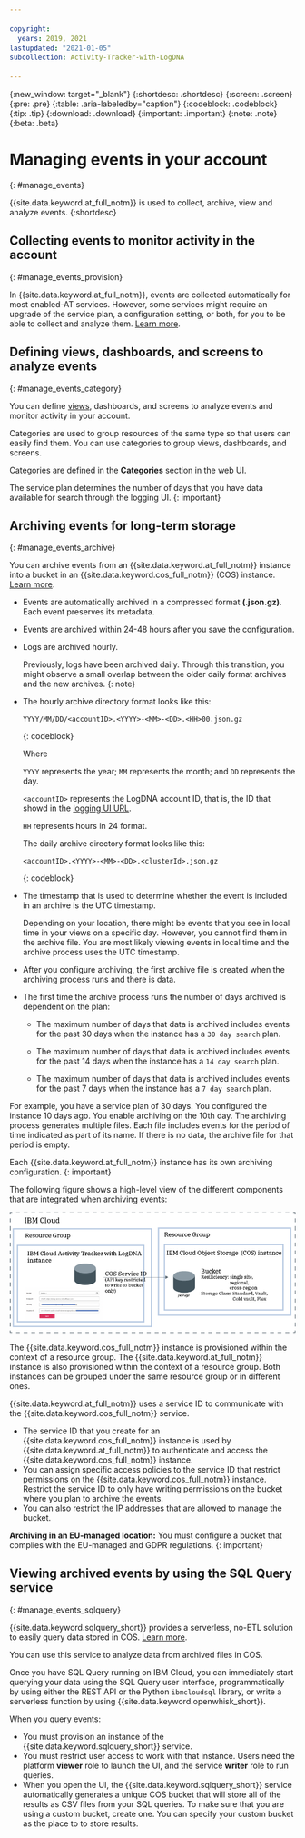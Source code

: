 ```yaml
---

copyright:
  years: 2019, 2021
lastupdated: "2021-01-05"
subcollection: Activity-Tracker-with-LogDNA

---
```


{:new_window: target="_blank"}
{:shortdesc: .shortdesc}
{:screen: .screen}
{:pre: .pre}
{:table: .aria-labeledby="caption"}
{:codeblock: .codeblock}
{:tip: .tip}
{:download: .download}
{:important: .important}
{:note: .note}
{:beta: .beta}


# Managing events in your account
{: #manage_events}

{{site.data.keyword.at_full_notm}} is used to collect, archive, view and analyze events. 
{:shortdesc}


## Collecting events to monitor activity in the account
{: #manage_events_provision}

In {{site.data.keyword.at_full_notm}}, events are collected automatically for most enabled-AT services. However, some services might require an upgrade of the service plan, a configuration setting, or both, for you to be able to collect and analyze them. [Learn more](/docs/Activity-Tracker-with-LogDNA?topic=Activity-Tracker-with-LogDNA-events_collect).


## Defining views, dashboards, and screens to analyze events
{: #manage_events_category}

You can define [views](/docs/Activity-Tracker-with-LogDNA?topic=Activity-Tracker-with-LogDNA-views), dashboards, and screens to analyze events and monitor activity in your account. 

Categories are used to group resources of the same type so that users can easily find them.  You can use categories to group views, dashboards, and screens.

Categories are defined in the **Categories** section in the web UI. 

The service plan determines the number of days that you have data available for search through the logging UI.
{: important}


## Archiving events for long-term storage
{: #manage_events_archive}

You can archive events from an {{site.data.keyword.at_full_notm}} instance into a bucket in an {{site.data.keyword.cos_full_notm}} (COS) instance. [Learn more](/docs/Activity-Tracker-with-LogDNA?topic=Activity-Tracker-with-LogDNA-archiving).

* Events are automatically archived in a compressed format **(.json.gz)**. Each event preserves its metadata.
* Events are archived within 24-48 hours after you save the configuration. 
* Logs are archived hourly. 

    Previously, logs have been archived daily. Through this transition, you might observe a small overlap between the older daily format archives and the new archives.
    {: note}

* The hourly archive directory format looks like this:

    ```
    YYYY/MM/DD/<accountID>.<YYYY>-<MM>-<DD>.<HH>00.json.gz
    ```
    {: codeblock}
    
    Where 

    `YYYY` represents the year; `MM` represents the month; and `DD` represents the day.

    `<accountID>` represents the LogDNA account ID, that is, the ID that showd in the [logging UI URL](/docs/Activity-Tracker-with-LogDNA?topic=Activity-Tracker-with-LogDNA-get_logdna_web_url).
    
    `HH` represents hours in 24 format. 

    The daily archive directory format looks like this:
    
    ```
    <accountID>.<YYYY>-<MM>-<DD>.<clusterId>.json.gz
    ```
    {: codeblock}
     
* The timestamp that is used to determine whether the event is included in an archive is the UTC timestamp.

    Depending on your location, there might be events that you see in local time in your views on a specific day. However, you cannot find them in the archive file. You are most likely viewing events in local time and the archive process uses the UTC timestamp.

* After you configure archiving, the first archive file is created when the archiving process runs and there is data.
* The first time the archive process runs the number of days archived is dependent on the plan:

    * The maximum number of days that data is archived includes events for the past 30 days when the instance has a `30 day search` plan.

    * The maximum number of days that data is archived includes events for the past 14 days when the instance has a `14 day search` plan.

    * The maximum number of days that data is archived includes events for the past 7 days when the instance has a `7 day search` plan.

For example, you have a service plan of 30 days. You configured the instance 10 days ago. You enable archiving on the 10th day. The archiving process generates multiple files. Each file includes events for the period of time indicated as part of its name. If there is no data, the archive file for that period is empty.

Each {{site.data.keyword.at_full_notm}} instance has its own archiving configuration.
{: important}

The following figure shows a high-level view of the different components that are integrated when archiving events:

![High-level view archiving events](images/archive.png "High-level view archiving events")

The {{site.data.keyword.cos_full_notm}} instance is provisioned within the context of a resource group. The {{site.data.keyword.at_full_notm}} instance is also provisioned within the context of a resource group. Both instances can be grouped under the same resource group or in different ones. 

{{site.data.keyword.at_full_notm}} uses a service ID to communicate with the {{site.data.keyword.cos_full_notm}} service.
* The service ID that you create for an {{site.data.keyword.cos_full_notm}} instance is used by {{site.data.keyword.at_full_notm}} to authenticate and access the {{site.data.keyword.cos_full_notm}} instance. 
* You can assign specific access policies to the service ID that restrict permissions on the {{site.data.keyword.cos_full_notm}} instance. Restrict the service ID to only have writing permissions on the bucket where you plan to archive the events.
* You can also restrict the IP addresses that are allowed to manage the bucket.

**Archiving in an EU-managed location:** You must configure a bucket that complies with the EU-managed and GDPR regulations.
{: important}



## Viewing archived events by using the SQL Query service
{: #manage_events_sqlquery}


{{site.data.keyword.sqlquery_short}} provides a serverless, no-ETL solution to easily query data stored in COS. [Learn more](/docs/sql-query?topic=sql-query-overview).

You can use this service to analyze data from archived files in COS. 

Once you have SQL Query running on IBM Cloud, you can immediately start querying your data using the SQL Query user interface, programmatically by using either the REST API or the Python `ibmcloudsql` library, or write a serverless function by using {{site.data.keyword.openwhisk_short}}.

When you query events:
* You must provision an instance of the {{site.data.keyword.sqlquery_short}} service.
* You must restrict user access to work with that instance. Users need the platform **viewer** role to launch the UI, and the service **writer** role to run queries.
* When you open the UI, the {{site.data.keyword.sqlquery_short}} service automatically generates a unique COS bucket that will store all of the results as CSV files from your SQL queries. To make sure that you are using a custom bucket, create one. You can specify your custom bucket as the place to to store results. 












